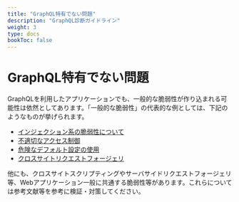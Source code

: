```yaml
---
title: "GraphQL特有でない問題"
description: "GraphQL診断ガイドライン"
weight: 3
type: docs
bookToc: false
---
```

# GraphQL特有でない問題

GraphQLを利用したアプリケーションでも、一般的な脆弱性が作り込まれる可能性は依然としてあります。「一般的な脆弱性」の代表的な例としては、下記のようなものが挙げられます。

- [インジェクション系の脆弱性について](injection)
- [不適切なアクセス制御](access_control)
- [危険なデフォルト設定の使用](default_setting)
- [クロスサイトリクエストフォージェリ](cross_site_request_forgeries)

他にも、クロスサイトスクリプティングやサーバサイドリクエストフォージェリ等、Webアプリケーション一般に共通する脆弱性等があります。これらについては参考文献等を参考に検証・対策してください。